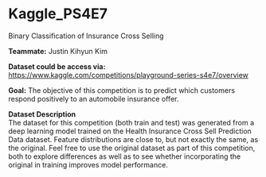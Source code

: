 # Kaggle_PS4E7
Binary Classification of Insurance Cross Selling

__Teammate:__ Justin Kihyun Kim

__Dataset could be access via:__ <br/>
https://www.kaggle.com/competitions/playground-series-s4e7/overview

__Goal:__ The objective of this competition is to predict which customers respond positively to an automobile insurance offer.

__Dataset Description__ <br/>
The dataset for this competition (both train and test) was generated from a deep learning model trained on the Health Insurance Cross Sell Prediction Data dataset. Feature distributions are close to, but not exactly the same, as the original. Feel free to use the original dataset as part of this competition, both to explore differences as well as to see whether incorporating the original in training improves model performance.
<br/>
